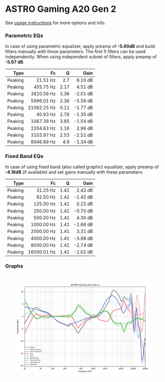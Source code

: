 # ASTRO Gaming A20 Gen 2
See [usage instructions](https://github.com/jaakkopasanen/AutoEq#usage) for more options and info.

### Parametric EQs
In case of using parametric equalizer, apply preamp of **-5.60dB** and build filters manually
with these parameters. The first 5 filters can be used independently.
When using independent subset of filters, apply preamp of **-5.67 dB**.

| Type    | Fc          |    Q | Gain     |
|--------:|------------:|-----:|---------:|
| Peaking | 21.51 Hz    | 2.7  | 6.10 dB  |
| Peaking | 455.75 Hz   | 2.17 | 4.51 dB  |
| Peaking | 3810.58 Hz  | 3.36 | -2.01 dB |
| Peaking | 5996.01 Hz  | 2.36 | -5.56 dB |
| Peaking | 21062.25 Hz | 0.11 | -1.77 dB |
| Peaking | 40.93 Hz    | 2.76 | -1.35 dB |
| Peaking | 1067.38 Hz  | 3.85 | -1.54 dB |
| Peaking | 2204.63 Hz  | 1.16 | 2.96 dB  |
| Peaking | 3103.97 Hz  | 2.53 | -2.51 dB |
| Peaking | 8946.89 Hz  | 4.9  | -1.34 dB |

### Fixed Band EQs
In case of using fixed band (also called graphic) equalizer, apply preamp of **-4.16dB**
(if available) and set gains manually with these parameters.

| Type    | Fc          |    Q | Gain     |
|--------:|------------:|-----:|---------:|
| Peaking | 31.25 Hz    | 1.41 | 2.42 dB  |
| Peaking | 62.50 Hz    | 1.41 | -1.42 dB |
| Peaking | 125.00 Hz   | 1.41 | 0.22 dB  |
| Peaking | 250.00 Hz   | 1.41 | -0.70 dB |
| Peaking | 500.00 Hz   | 1.41 | 4.30 dB  |
| Peaking | 1000.00 Hz  | 1.41 | -1.66 dB |
| Peaking | 2000.00 Hz  | 1.41 | 3.31 dB  |
| Peaking | 4000.00 Hz  | 1.41 | -3.98 dB |
| Peaking | 8000.00 Hz  | 1.41 | -2.74 dB |
| Peaking | 16000.01 Hz | 1.41 | -1.02 dB |

### Graphs
![](./ASTRO%20Gaming%20A20%20Gen%202.png)